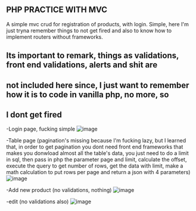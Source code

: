 ## PHP PRACTICE WITH MVC

A simple mvc crud for registration of products, with login.
Simple, here I'm just tryna remember things to not get fired
and also to know how to implement routers without frameworks.

## Its important to remark, things as validations, front end validations, alerts and shit are
## not included here since, I just want to remember how it is to code in vanilla php, no more, so
## I dont get fired

-Login page, fucking simple
![image](https://user-images.githubusercontent.com/78714792/210281351-215c44f4-159b-4cd7-9789-f7920ae122d6.png)

-Table page (pagination's missing because I'm fucking lazy, but I learned that, in order to get pagination you dont need front end frameworks
that makes you donwload almost all the table's data, you just need to do a limit in sql, then pass in php the parameter page and limit, calculate the offset, execute the query to get number of rows, get the data with limit, make a math calculation to put rows per page and return a json with 4 parameters)
![image](https://user-images.githubusercontent.com/78714792/210281455-cff25f20-f972-4cc7-853a-7d5a08d1fbfa.png)

-Add new product (no validations, nothing)
![image](https://user-images.githubusercontent.com/78714792/210281475-197796e2-8ad7-49e4-9897-66525d1bbfde.png)

-edit (no validations also)
![image](https://user-images.githubusercontent.com/78714792/210281503-95085a12-435e-44e5-8690-36d00eb207f1.png)
